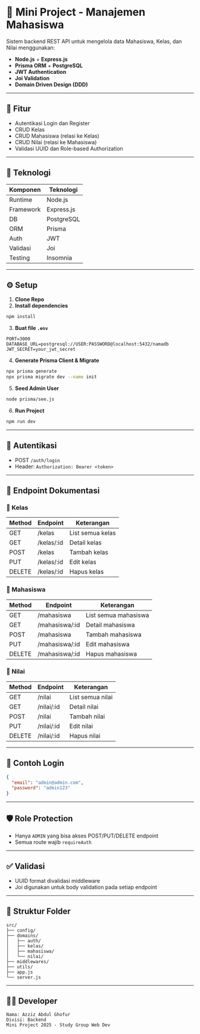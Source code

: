 # 📘 Mini Project - Manajemen Mahasiswa

Sistem backend REST API untuk mengelola data Mahasiswa, Kelas, dan Nilai menggunakan:

* **Node.js** + **Express.js**
* **Prisma ORM** + **PostgreSQL**
* **JWT Authentication**
* **Joi Validation**
* **Domain Driven Design (DDD)**

---

## 🚀 Fitur

* Autentikasi Login dan Register
* CRUD Kelas
* CRUD Mahasiswa (relasi ke Kelas)
* CRUD Nilai (relasi ke Mahasiswa)
* Validasi UUID dan Role-based Authorization

---

## 🧩 Teknologi

| Komponen  | Teknologi  |
| --------- | ---------- |
| Runtime   | Node.js    |
| Framework | Express.js |
| DB        | PostgreSQL |
| ORM       | Prisma     |
| Auth      | JWT        |
| Validasi  | Joi        |
| Testing   | Insomnia   |

---

## ⚙️ Setup

1. **Clone Repo**
2. **Install dependencies**

```bash
npm install
```

3. **Buat file `.env`**

```env
PORT=3000
DATABASE_URL=postgresql://USER:PASSWORD@localhost:5432/namadb
JWT_SECRET=your_jwt_secret
```

4. **Generate Prisma Client & Migrate**

```bash
npx prisma generate
npx prisma migrate dev --name init
```

5. **Seed Admin User**

```bash
node prisma/see.js
```

6. **Run Project**

```bash
npm run dev
```

---

## 🔐 Autentikasi

* POST `/auth/login`
* Header: `Authorization: Bearer <token>`

---

## 📂 Endpoint Dokumentasi

### 🔹 Kelas

| Method | Endpoint    | Keterangan       |
| ------ | ----------- | ---------------- |
| GET    | /kelas      | List semua kelas |
| GET    | /kelas/\:id | Detail kelas     |
| POST   | /kelas      | Tambah kelas     |
| PUT    | /kelas/\:id | Edit kelas       |
| DELETE | /kelas/\:id | Hapus kelas      |

### 🔹 Mahasiswa

| Method | Endpoint        | Keterangan           |
| ------ | --------------- | -------------------- |
| GET    | /mahasiswa      | List semua mahasiswa |
| GET    | /mahasiswa/\:id | Detail mahasiswa     |
| POST   | /mahasiswa      | Tambah mahasiswa     |
| PUT    | /mahasiswa/\:id | Edit mahasiswa       |
| DELETE | /mahasiswa/\:id | Hapus mahasiswa      |

### 🔹 Nilai

| Method | Endpoint    | Keterangan       |
| ------ | ----------- | ---------------- |
| GET    | /nilai      | List semua nilai |
| GET    | /nilai/\:id | Detail nilai     |
| POST   | /nilai      | Tambah nilai     |
| PUT    | /nilai/\:id | Edit nilai       |
| DELETE | /nilai/\:id | Hapus nilai      |

---

## 🧪 Contoh Login

```json
{
  "email": "admin@admin.com",
  "password": "admin123"
}
```

---

## 🛡️ Role Protection

* Hanya `ADMIN` yang bisa akses POST/PUT/DELETE endpoint
* Semua route wajib `requireAuth`

---

## ✅ Validasi

* UUID format divalidasi middleware
* Joi digunakan untuk body validation pada setiap endpoint

---

## 📁 Struktur Folder

```
src/
├── config/
├── domains/
│   ├── auth/
│   ├── kelas/
│   ├── mahasiswa/
│   └── nilai/
├── middlewares/
├── utils/
├── app.js
└── server.js
```

---

## 👨‍💻 Developer

```
Nama: Azziz Abdul Ghofur
Divisi: Backend
Mini Project 2025 - Study Group Web Dev
```
